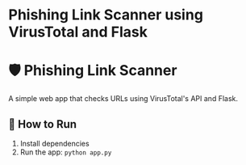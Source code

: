 # Phishing Link Scanner using VirusTotal and Flask 
# 🛡️ Phishing Link Scanner

A simple web app that checks URLs using VirusTotal's API and Flask.

## 🔧 How to Run

1. Install dependencies
2. Run the app: `python app.py`
